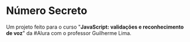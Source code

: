 # Número Secreto

Um projeto feito para o curso "**JavaScript: validações e reconhecimento de voz**" da #Alura com o professor Guilherme Lima.

